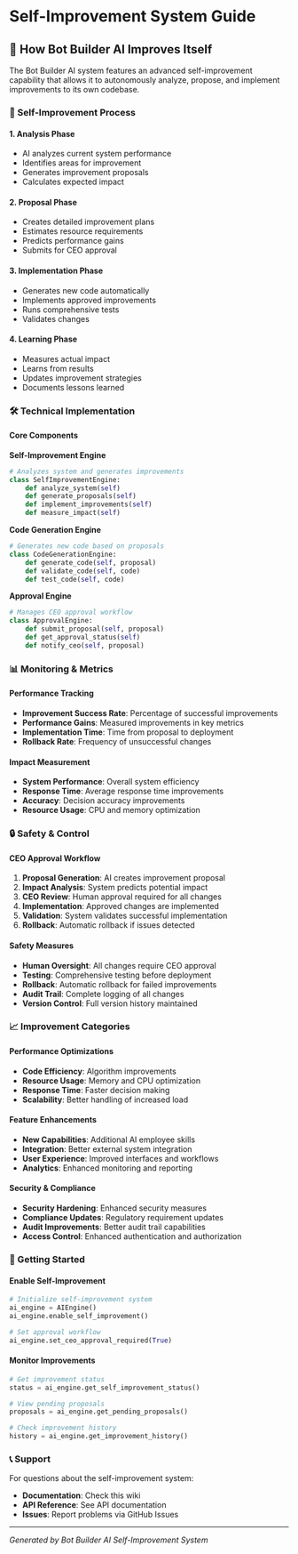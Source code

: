 # Self-Improvement System Guide

## 🔄 How Bot Builder AI Improves Itself

The Bot Builder AI system features an advanced self-improvement capability that allows it to autonomously analyze, propose, and implement improvements to its own codebase.

### 🎯 Self-Improvement Process

#### 1. **Analysis Phase**
- AI analyzes current system performance
- Identifies areas for improvement
- Generates improvement proposals
- Calculates expected impact

#### 2. **Proposal Phase**
- Creates detailed improvement plans
- Estimates resource requirements
- Predicts performance gains
- Submits for CEO approval

#### 3. **Implementation Phase**
- Generates new code automatically
- Implements approved improvements
- Runs comprehensive tests
- Validates changes

#### 4. **Learning Phase**
- Measures actual impact
- Learns from results
- Updates improvement strategies
- Documents lessons learned

### 🛠️ Technical Implementation

#### Core Components

**Self-Improvement Engine**
```python
# Analyzes system and generates improvements
class SelfImprovementEngine:
    def analyze_system(self)
    def generate_proposals(self)
    def implement_improvements(self)
    def measure_impact(self)
```

**Code Generation Engine**
```python
# Generates new code based on proposals
class CodeGenerationEngine:
    def generate_code(self, proposal)
    def validate_code(self, code)
    def test_code(self, code)
```

**Approval Engine**
```python
# Manages CEO approval workflow
class ApprovalEngine:
    def submit_proposal(self, proposal)
    def get_approval_status(self)
    def notify_ceo(self, proposal)
```

### 📊 Monitoring & Metrics

#### Performance Tracking
- **Improvement Success Rate**: Percentage of successful improvements
- **Performance Gains**: Measured improvements in key metrics
- **Implementation Time**: Time from proposal to deployment
- **Rollback Rate**: Frequency of unsuccessful changes

#### Impact Measurement
- **System Performance**: Overall system efficiency
- **Response Time**: Average response time improvements
- **Accuracy**: Decision accuracy improvements
- **Resource Usage**: CPU and memory optimization

### 🔒 Safety & Control

#### CEO Approval Workflow
1. **Proposal Generation**: AI creates improvement proposal
2. **Impact Analysis**: System predicts potential impact
3. **CEO Review**: Human approval required for all changes
4. **Implementation**: Approved changes are implemented
5. **Validation**: System validates successful implementation
6. **Rollback**: Automatic rollback if issues detected

#### Safety Measures
- **Human Oversight**: All changes require CEO approval
- **Testing**: Comprehensive testing before deployment
- **Rollback**: Automatic rollback for failed improvements
- **Audit Trail**: Complete logging of all changes
- **Version Control**: Full version history maintained

### 📈 Improvement Categories

#### Performance Optimizations
- **Code Efficiency**: Algorithm improvements
- **Resource Usage**: Memory and CPU optimization
- **Response Time**: Faster decision making
- **Scalability**: Better handling of increased load

#### Feature Enhancements
- **New Capabilities**: Additional AI employee skills
- **Integration**: Better external system integration
- **User Experience**: Improved interfaces and workflows
- **Analytics**: Enhanced monitoring and reporting

#### Security & Compliance
- **Security Hardening**: Enhanced security measures
- **Compliance Updates**: Regulatory requirement updates
- **Audit Improvements**: Better audit trail capabilities
- **Access Control**: Enhanced authentication and authorization

### 🚀 Getting Started

#### Enable Self-Improvement
```python
# Initialize self-improvement system
ai_engine = AIEngine()
ai_engine.enable_self_improvement()

# Set approval workflow
ai_engine.set_ceo_approval_required(True)
```

#### Monitor Improvements
```python
# Get improvement status
status = ai_engine.get_self_improvement_status()

# View pending proposals
proposals = ai_engine.get_pending_proposals()

# Check improvement history
history = ai_engine.get_improvement_history()
```

### 📞 Support

For questions about the self-improvement system:
- **Documentation**: Check this wiki
- **API Reference**: See API documentation
- **Issues**: Report problems via GitHub Issues

---
*Generated by Bot Builder AI Self-Improvement System*

